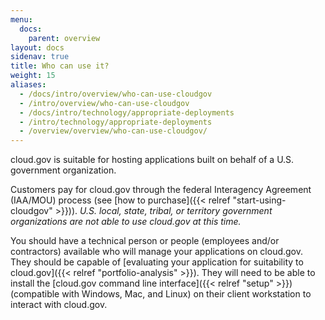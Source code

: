 ```yaml
---
menu:
  docs:
    parent: overview
layout: docs
sidenav: true
title: Who can use it?
weight: 15
aliases:
  - /docs/intro/overview/who-can-use-cloudgov
  - /intro/overview/who-can-use-cloudgov
  - /docs/intro/technology/appropriate-deployments
  - /intro/technology/appropriate-deployments
  - /overview/overview/who-can-use-cloudgov/
---
```


cloud.gov is suitable for hosting applications built on behalf of a U.S. government organization.

Customers pay for cloud.gov through the federal Interagency Agreement (IAA/MOU) process (see [how to purchase]({{< relref "start-using-cloudgov" >}})). *U.S. local, state, tribal, or territory government organizations are not able to use cloud.gov at this time.*
 
You should have a technical person or people (employees and/or contractors) available who will manage your applications on cloud.gov. They should be capable of [evaluating your application for suitability to cloud.gov]({{< relref "portfolio-analysis" >}}). They will need to be able to install the [cloud.gov command line interface]({{< relref "setup" >}}) (compatible with Windows, Mac, and Linux) on their client workstation to interact with cloud.gov.

